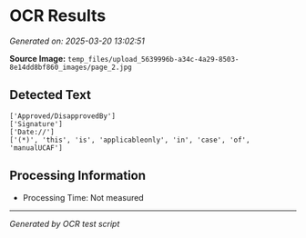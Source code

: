 # OCR Results

*Generated on: 2025-03-20 13:02:51*

**Source Image:** `temp_files/upload_5639996b-a34c-4a29-8503-8e14dd8bf860_images/page_2.jpg`

## Detected Text

```
['Approved/DisapprovedBy']
['Signature']
['Date://']
['(*)', 'this', 'is', 'applicableonly', 'in', 'case', 'of', 'manualUCAF']
```

## Processing Information

- Processing Time: Not measured

---
*Generated by OCR test script*